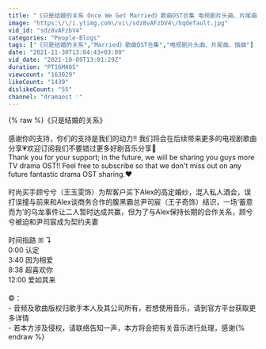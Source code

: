 ```yaml
---
title: "《只是结婚的关系 Once We Get Married》歌曲OST合集 电视剧片头曲、片尾曲、插曲 含动态歌词♡「认定、因为相爱、超喜欢你、爱如其来」"
image: "https:\/\/i.ytimg.com\/vi\/sdz8vAFzbV4\/hqdefault.jpg"
vid_id: "sdz8vAFzbV4"
categories: "People-Blogs"
tags: ["《只是结婚的关系","Married》歌曲OST合集","电视剧片头曲、片尾曲、插曲"]
date: "2021-11-30T13:04:43+03:00"
vid_date: "2021-10-09T13:01:29Z"
duration: "PT16M40S"
viewcount: "163029"
likeCount: "1439"
dislikeCount: "55"
channel: "dramaost ♡"
---
```

{% raw %}《只是结婚的关系》<br /><br />感谢你的支持，你们的支持是我们的动力!! 我们将会在后续带来更多的电视剧歌曲分享💗欢迎订阅我们不要错过更多好剧音乐分享🎵<br />Thank you for your support; in the future, we will be sharing you guys more TV drama OST!! Feel free to subscribe so that we don't miss out on any future fantastic drama OST sharing.♥️<br /><br />时尚买手顾兮兮（王玉雯饰）为帮客户买下Alex的高定婚纱，混入私人酒会，误打误撞与前来和Alex谈商务合作的腹黑霸总尹司宸（王子奇饰）结识，一场‘蓄意而为’的乌龙事件让二人暂时达成共赢，但为了与Alex保持长期的合作关系，顾兮兮被迫和尹司宸成为契约夫妻<br /><br />时间指路 ꕤ ↴<br />0:00 认定<br />3:40 因为相爱<br />8:38 超喜欢你<br />12:00 爱如其来<br /><br />©：<br />- 音频及歌曲版权归歌手本人及其公司所有，若想使用音乐，请到官方平台获取更多详情<br />- 若本方涉及侵权，请联络告知一声，本方将会把有关音乐进行处理，感谢{% endraw %}
